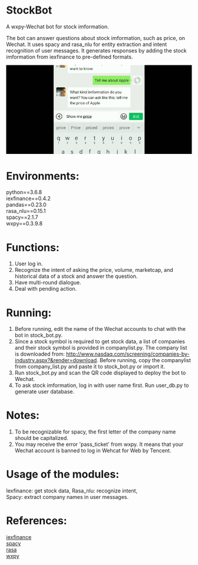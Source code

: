 # StockBot
A wxpy-Wechat bot for stock imformation.
 
 The bot can answer questions about stock imformation, such as price, on Wechat. It uses spacy and rasa_nlu for entity extraction and 
 intent recognition of user messages. It generates responses by adding the stock imformation from iexfinance to pre-defined formats.
 
 ![image](Demo/demo.gif)
 # Environments:
 python==3.6.8    
 iexfinance==0.4.2    
 pandas==0.23.0   
 rasa_nlu==0.15.1   
 spacy==2.1.7   
 wxpy==0.3.9.8   

 # Functions:
 1. User log in.
 2. Recognize the intent of asking the price, volume, marketcap, and historical data of a stock and answer the question.
 3. Have multi-round dialogue.
 4. Deal with pending action.
 
 # Running:
 1. Before running, edit the name of the Wechat accounts to chat with the bot in stock_bot.py.
 2. Since a stock symbol is required to get stock data, a list of companies and their stock symbol is provided in companylist.py. 
 The company list is downloaded from: http://www.nasdaq.com/screening/companies-by-industry.aspx?&render=download. 
 Before running, copy the companylist from company_list.py and paste it to stock_bot.py or import it.
 3. Run stock_bot.py and scan the QR code displayed to deploy the bot to Wechat. 
 4. To ask stock imformation, log in with user name first. Run user_db.py to generate user database.
  
 # Notes:
 1. To be recognizable for spacy, the first letter of the company name should be capitalized. 
 2. You may receive the error 'pass_ticket' from wxpy. It means that your Wechat account is banned to log in Wehcat for Web by Tencent.  

 # Usage of the modules:  
 Iexfinance: get stock data,
 Rasa_nlu: recognize intent,  
 Spacy: extract company names in user messages.  
 
 # References:  
 [iexfinance](https://github.com/addisonlynch/iexfinance)   
 [spacy](https://spacy.io/)  
 [rasa](https://rasa.com/)  
 [wxpy](https://github.com/youfou/wxpy)   
 
      
